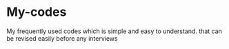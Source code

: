 # My-codes
My frequently used codes which is simple and easy to understand. that can be revised easily before any interviews
